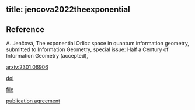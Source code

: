 title: jencova2022theexponential 
---

## Reference
A. Jenčová, The exponential Orlicz space in quantum information geometry, submitted to Information Geometry, special issue:
Half a Century of Information Geometry (accepted), 


[arxiv:2301.06906](https://arxiv.org/abs/2301.06906v1)

[doi](https://doi.org/10.1007/s41884-023-00097-x)

[file](jencova2023theexponential/file.pdf)

[publication agreement](jencova2023theexponential/PublicationAgreement.pdf)


